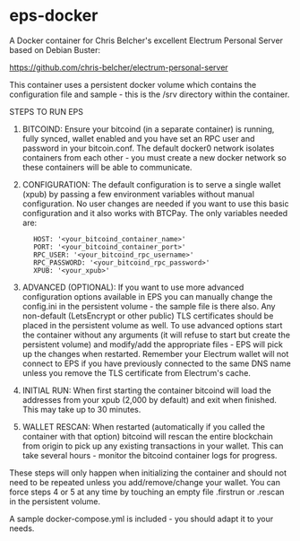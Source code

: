 # eps-docker 
A Docker container for Chris Belcher's excellent Electrum Personal Server based on Debian Buster:

https://github.com/chris-belcher/electrum-personal-server

This container uses a persistent docker volume which contains the configuration file and sample - this is the /srv directory within the container. 

STEPS TO RUN EPS

1. BITCOIND: Ensure your bitcoind (in a separate container) is running, fully synced, wallet enabled and you have set an RPC user and password in your bitcoin.conf. The default docker0 network isolates containers from each other - you must create a new docker network so these containers will be able to communicate. 

2. CONFIGURATION: The default configuration is to serve a single wallet (xpub) by passing a few environment variables without manual configuration. No user changes are needed if you want to use this basic configuration and it also works with BTCPay. The only variables needed are:

```
      HOST: '<your_bitcoind_container_name>'
      PORT: '<your_bitcoind_container_port>'
      RPC_USER: '<your_bitcoind_rpc_username>' 
      RPC_PASSWORD: '<your_bitcoind_rpc_password>'
      XPUB: '<your_xpub>' 
```
3. ADVANCED (OPTIONAL): If you want to use more advanced configuration options available in EPS you can manually change the config.ini in the persistent volume - the sample file is there also. Any non-default (LetsEncrypt or other public) TLS certificates should be placed in the persistent volume as well. To use advanced options start the container without any arguments (it will refuse to start but create the persistent volume) and modify/add the appropriate files - EPS will pick up the changes when restarted. Remember your Electrum wallet will not connect to EPS if you have previously connected to the same DNS name unless you remove the TLS certificate from Electrum's cache. 

4. INITIAL RUN: When first starting the container bitcoind will load the addresses from your xpub (2,000 by default) and exit when finished. This may take up to 30 minutes.

5. WALLET RESCAN: When restarted (automatically if you called the container with that option) bitcoind will rescan the entire blockchain from origin to pick up any existing transactions in your wallet. This can take several hours - monitor the bitcoind container logs for progress.

These steps will only happen when initializing the container and should not need to be repeated unless you add/remove/change your wallet. You can force steps 4 or 5 at any time by touching an empty file .firstrun or .rescan in the persistent volume.

A sample docker-compose.yml is included - you should adapt it to your needs.

